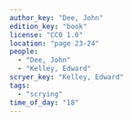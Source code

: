 ```yaml
---
author_key: "Dee, John"
edition_key: "book"
license: "CC0 1.0"
location: "page 23-24"
people:
  - "Dee, John"
  - "Kelley, Edward"
scryer_key: "Kelley, Edward"
tags:
  - "scrying"
time_of_day: "18"
---
```

